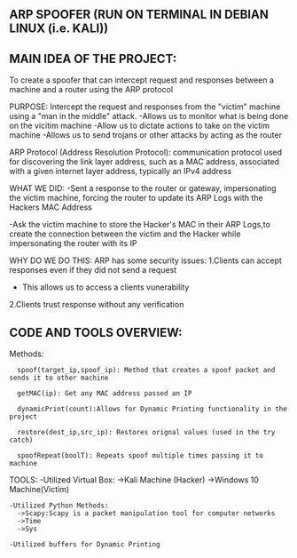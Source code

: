 ARP SPOOFER (RUN ON TERMINAL IN DEBIAN LINUX (i.e. KALI))
----------------------------------------------------------------------------------------------------------------------------


MAIN IDEA OF THE PROJECT:
-------------------------
To create a spoofer that can intercept request and responses between a machine and a router using the ARP protocol

PURPOSE:
Intercept the request and responses from the "victim" machine using a "man in the middle" attack.
-Allows us to monitor what is being done on the vicitim machine
-Allow us to dictate actions to take on the victim machine
-Allows us to send trojans or other attacks by acting as the router

ARP Protocol (Address Resolution Protocol):
communication protocol used for discovering the link layer address, such as a MAC address, 
associated with a given internet layer address, typically an IPv4 address

WHAT WE DID:
-Sent a response to the router or gateway, impersonating the victim machine, forcing the router to update its
ARP Logs with the Hackers MAC Address

-Ask the victim machine to store the Hacker's MAC in their ARP Logs,to create the connection between the victim and the Hacker
while impersonating the router with its IP

WHY DO WE DO THIS:
ARP has some security issues:
1.Clients can accept responses even if they did not send a request
  - This allows us to access a clients vunerability
  
2.Clients trust response without any verification



CODE AND TOOLS OVERVIEW:
------------------------
  Methods:
  
      spoof(target_ip,spoof_ip): Method that creates a spoof packet and sends it to other machine

      getMAC(ip): Get any MAC address passed an IP

      dynamicPrint(count):Allows for Dynamic Printing functionality in the project

      restore(dest_ip,src_ip): Restores orignal values (used in the try catch)

      spoofRepeat(boolT): Repeats spoof multiple times passing it to machine

  TOOLS:
    -Utilized Virtual Box:
      ->Kali Machine (Hacker)
      ->Windows 10 Machine(Victim)
      
    -Utilized Python Methods:
      ->Scapy:Scapy is a packet manipulation tool for computer networks
      ->Time
      ->Sys
      
    -Utilized buffers for Dynamic Printing
      

